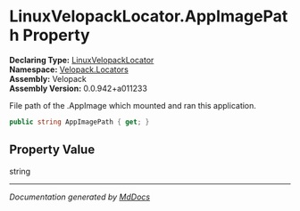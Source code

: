 ﻿<!--  
  <auto-generated>   
    The contents of this file were generated by a tool.  
    Changes to this file may be list if the file is regenerated  
  </auto-generated>   
-->

# LinuxVelopackLocator.AppImagePath Property

**Declaring Type:** [LinuxVelopackLocator](../index.md)  
**Namespace:** [Velopack.Locators](../../index.md)  
**Assembly:** Velopack  
**Assembly Version:** 0.0.942+a011233

 File path of the .AppImage which mounted and ran this application. 

```csharp
public string AppImagePath { get; }
```

## Property Value

string

___

*Documentation generated by [MdDocs](https://github.com/ap0llo/mddocs)*
